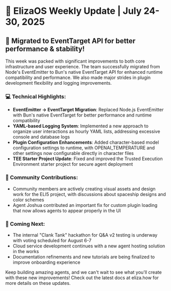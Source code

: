 # 🌟 ElizaOS Weekly Update | July 24-30, 2025

## 🚀 Migrated to EventTarget API for better performance & stability!

This week was packed with significant improvements to both core infrastructure and user experience. The team successfully migrated from Node's EventEmitter to Bun's native EventTarget API for enhanced runtime compatibility and performance. We also made major strides in plugin development flexibility and logging improvements.

### 💻 Technical Highlights:
* **EventEmitter → EventTarget Migration**: Replaced Node.js EventEmitter with Bun's native EventTarget for better performance and runtime compatibility
* **YAML-based Logging System**: Implemented a new approach to organize user interactions as hourly YAML lists, addressing excessive console and database logs
* **Plugin Configuration Enhancements**: Added character-based model configuration settings to runtime, with OPENAI_TEMPERATURE and other settings now configurable directly in character files
* **TEE Starter Project Update**: Fixed and improved the Trusted Execution Environment starter project for secure agent deployment

### 👥 Community Contributions:
* Community members are actively creating visual assets and design work for the ELI5 project, with discussions about spaceship designs and color schemes
* Agent Joshua contributed an important fix for custom plugin loading that now allows agents to appear properly in the UI

### 🔮 Coming Next:
* The internal "Clank Tank" hackathon for Q&A v2 testing is underway with voting scheduled for August 6-7
* Cloud service development continues with a new agent hosting solution in the works
* Documentation refinements and new tutorials are being finalized to improve onboarding experience

Keep building amazing agents, and we can't wait to see what you'll create with these new improvements! Check out the latest docs at eliza.how for more details on these updates.